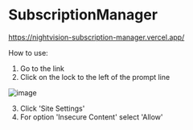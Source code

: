 # SubscriptionManager

https://nightvision-subscription-manager.vercel.app/

How to use: 
1) Go to the link
2) Click on the lock to the left of the prompt line


![image](https://user-images.githubusercontent.com/92179208/186449127-4d225c51-a9d2-4136-9345-940be764ad07.png)


3) Click 'Site Settings'
4) For option 'Insecure Content' select 'Allow'

